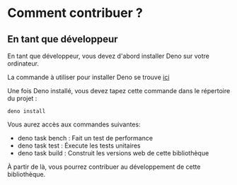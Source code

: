 # Comment contribuer ?

## En tant que développeur

En tant que développeur, vous devez d'abord installer Deno sur votre ordinateur. 

La commande à utiliser pour installer Deno se trouve [ici](https://deno.com)

Une fois Deno installé, vous devez tapez cette commande dans le répertoire du projet :

```deno install```

Vous aurez accès aux commandes suivantes:

- deno task bench : Fait un test de performance
- deno task test : Éxecute les tests unitaires
- deno task build : Construit les versions web de cette bibliothèque

À partir de là, vous pourrez contribuer au développement de cette bibliothèque.